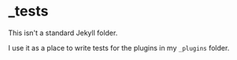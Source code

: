 # _tests

This isn't a standard Jekyll folder.

I use it as a place to write tests for the plugins in my `_plugins` folder.
